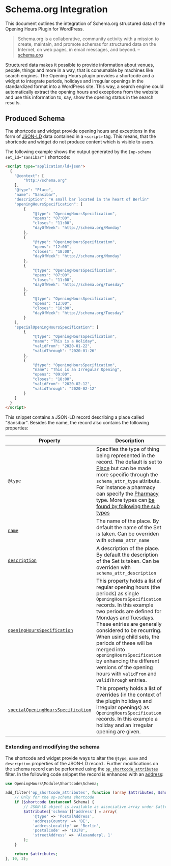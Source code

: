 # Schema.org Integration

This document outlines the integration of Schema.org structured data of the Opening Hours Plugin for WordPress.

> Schema.org is a collaborative, community activity with a mission to create, maintain, and promote schemas for structured data on the Internet, on web pages, in email messages, and beyond. – [schema.org](https://schema.org/)

Structured data makes it possible to provide information about venues, people, things and more in a way, that is consumable by machines like search engines. The Opening Hours plugin provides a shortcode and a widget to integrate periods, holidays and irregular openings in the standardized format into a WordPress site. This way, a search engine could automatically extract the opening hours and exceptions from the website and use this information to, say, show the opening status in the search results.

## Produced Schema

The shortcode and widget provide opening hours and exceptions in the form of [JSON-LD](https://www.w3.org/TR/json-ld/) data contained in a `<script>` tag. This means, that the shortcode and widget do not produce content which is visible to users.

The following example shows the output generated by the `[op-schema set_id="sansibar"]` shortcode:

```html
<script type="application/ld+json">
  {
    "@context": [
        "http://schema.org"
    ],
    "@type": "Place",
    "name": "Sansibar",
    "description": "A small bar located in the heart of Berlin"
    "openingHoursSpecification": [
        {
            "@type": "OpeningHoursSpecification",
            "opens": "07:00",
            "closes": "11:00",
            "dayOfWeek": "http://schema.org/Monday"
        },
        {
            "@type": "OpeningHoursSpecification",
            "opens": "12:00",
            "closes": "18:00",
            "dayOfWeek": "http://schema.org/Monday"
        },
        {
            "@type": "OpeningHoursSpecification",
            "opens": "07:00",
            "closes": "11:00",
            "dayOfWeek": "http://schema.org/Tuesday"
        },
        {
            "@type": "OpeningHoursSpecification",
            "opens": "12:00",
            "closes": "18:00",
            "dayOfWeek": "http://schema.org/Tuesday"
        }
    ],
    "specialOpeningHoursSpecification": [
        {
            "@type": "OpeningHoursSpecification",
            "name": "This is a Holiday",
            "validFrom": "2020-01-22",
            "validThrough": "2020-01-26"
        },
        {
            "@type": "OpeningHoursSpecification",
            "name": "This is an Irregular Opening",
            "opens": "09:00",
            "closes": "18:00",
            "validFrom": "2020-02-12",
            "validThrough": "2020-02-12"
        }
    ]
  }
</script>
```

This snippet contains a JSON-LD record describing a place called "Sansibar". Besides the name, the record also contains the following properties:

|Property|Description|
|-----|-----|
|`@type`|Specifies the type of thing being represented in the record. The default is set to [Place](https://schema.org/Place) but can be made more specific through the `schema_attr_type` attribute. For instance a pharmacy can specify the [Pharmacy](https://schema.org/Pharmacy) type. More types can [be found by following the sub types](https://schema.org/Place#subtypes)|
|[`name`](https://schema.org/name)|The name of the place. By default the name of the Set is taken. Can be overriden with `schema_attr_name`|
|[`description`](https://schema.org/description)|A description of the place. By default the description of the Set is taken. Can be overriden with `schema_attr_description`|
|[`openingHoursSpecification`](https://schema.org/openingHoursSpecification)|This property holds a list of regular opening hours (the periods) as single `OpeningHoursSpecification` records. In this example two periods are defined for Mondays and Tuesdays. These entries are generally considered to be recurring. When using child sets, the periods of these will be merged into `openingHoursSpecification` by enhancing the different versions of the opening hours with `validFrom` and `validThrough` entries.|
|[`specialOpeningHoursSpecification`](https://schema.org/specialOpeningHoursSpecification)|This property holds a list of overrides (in the context of the plugin holidays and irregular openings) as `OpeningHoursSpecification` records. In this example a holiday and an irregular opening are given.|

### Extending and modifying the schema

The shortcode and widget provide ways to alter the `@type`, `name` and `description` properties of the JSON-LD record
. Further modifications on the schema record can be performed using the [`op_shortcode_attributes`](filters.md#op_shortcode_attributes) filter. In the following code snippet the record is enhanced with an [address](https://schema.org/address):

```php
use OpeningHours\Module\Shortcode\Schema;

add_filter('op_shortcode_attributes', function (array $attributes, $shortcode) {
    // Only for the op-schema shortcode
    if ($shortcode instanceof Schema) {
        // JSON-LD object is available as associative array under $attributes['schema']
        $attributes['schema']['address'] = array(
            '@type' => 'PostalAddress',
            'addressCountry' => 'DE',
            'addressLocality' => 'Berlin',
            'postalCode' => '10178',
            'streetAddress' => 'Alexanderpl. 1'
        );
    }

    return $attributes;
}, 10, 2);
```